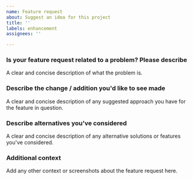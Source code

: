 ```yaml
---
name: Feature request
about: Suggest an idea for this project
title: ''
labels: enhancement
assignees: ''

---
```


### Is your feature request related to a problem? Please describe

A clear and concise description of what the problem is.

### Describe the change / addition you'd like to see made

A clear and concise description of any suggested approach you have for the
feature in question.

### Describe alternatives you've considered

A clear and concise description of any alternative solutions or features you've considered.

### Additional context

Add any other context or screenshots about the feature request here.
